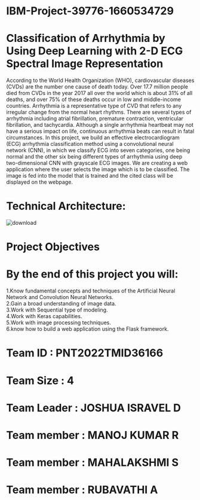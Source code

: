 # IBM-Project-39776-1660534729
# Classification of Arrhythmia by Using Deep Learning with 2-D ECG Spectral Image Representation

According to the World Health Organization (WHO), cardiovascular diseases (CVDs) are the number one cause of death today. Over 17.7 million people died from CVDs in the year 2017 all over the world which is about 31% of all deaths, and over 75% of these deaths occur in low and middle-income countries. Arrhythmia is a representative type of CVD that refers to any irregular change from the normal heart rhythms. There are several types of arrhythmia including atrial fibrillation, premature contraction, ventricular fibrillation, and tachycardia. Although a single arrhythmia heartbeat may not have a serious impact on life, continuous arrhythmia beats can result in fatal circumstances. In this project, we build an effective electrocardiogram (ECG) arrhythmia classification method using a convolutional neural network (CNN), in which we classify ECG into seven categories, one being normal and the other six being different types of arrhythmia using deep two-dimensional CNN with grayscale ECG images. We are creating a web application where the user selects the image which is to be classified. The image is fed into the model that is trained and the cited class will be displayed on the webpage.
# Technical Architecture:
![download](https://user-images.githubusercontent.com/113429243/202488425-2e78d967-8298-49af-888b-f7f6ed667b95.png)
# Project Objectives
# By the end of this project you will:
1.Know fundamental concepts and techniques of the Artificial Neural Network and Convolution Neural Networks.                                                                                                                                                                                                                                                                                                        
2.Gain a broad understanding of image data.                                                                                                                                              
3.Work with Sequential type of modeling.                                                                                                                                                       
4.Work with Keras capabilities.                                                                                                                                                                      
5.Work with image processing techniques.                                                                                                                                                  
6.know how to build a web application using the Flask framework.
# Team ID : PNT2022TMID36166
# Team Size : 4
# Team Leader : JOSHUA ISRAVEL D
# Team member : MANOJ KUMAR R
# Team member : MAHALAKSHMI S
# Team member : RUBAVATHI A
